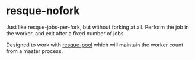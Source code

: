 resque-nofork
====

Just like resque-jobs-per-fork, but without forking at all. Perform the job in the worker, and exit after a fixed number of jobs.

Designed to work with [resque-pool](https://github.com/nevans/resque-pool) which will maintain the worker count from a master process.
